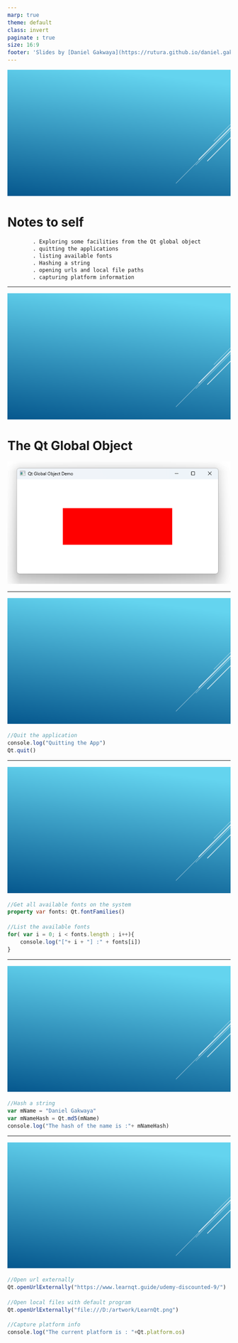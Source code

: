 ```yaml
---
marp: true
theme: default
class: invert
paginate : true
size: 16:9
footer: 'Slides by [Daniel Gakwaya](https://rutura.github.io/daniel.gakwaya/) at [LearnQtGuide](https://www.learnqt.guide/)'
---
```

![bg](images/slide_background.png)
# Notes to self
            . Exploring some facilities from the Qt global object
            . quitting the applications
            . listing available fonts
            . Hashing a string
            . opening urls and local file paths
            . capturing platform information

       
---
![bg](images/slide_background.png)
# The Qt Global Object
![](images/1.png)

---
![bg](images/slide_background.png)

```qml
//Quit the application
console.log("Quitting the App")
Qt.quit()


```

---
![bg](images/slide_background.png)

```qml
//Get all available fonts on the system
property var fonts: Qt.fontFamilies()

//List the available fonts
for( var i = 0; i < fonts.length ; i++){
    console.log("["+ i + "] :" + fonts[i])
}
```

---
![bg](images/slide_background.png)
```qml
//Hash a string
var mName = "Daniel Gakwaya"
var mNameHash = Qt.md5(mName)
console.log("The hash of the name is :"+ mNameHash)
```

---
![bg](images/slide_background.png)
```qml
//Open url externally
Qt.openUrlExternally("https://www.learnqt.guide/udemy-discounted-9/")

//Open local files with default program
Qt.openUrlExternally("file:///D:/artwork/LearnQt.png")

//Capture platform info
console.log("The current platform is : "+Qt.platform.os)
```








